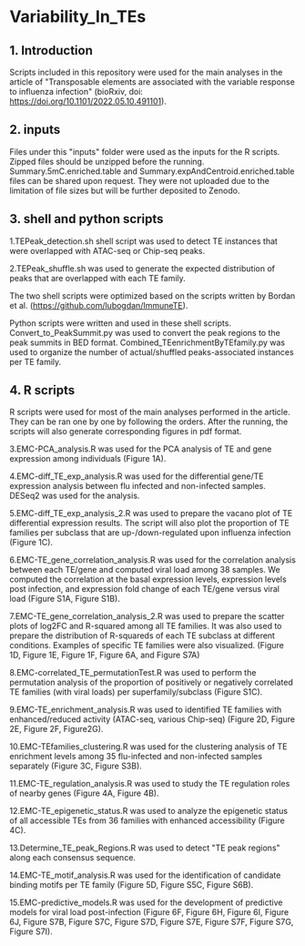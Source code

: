# Variability_In_TEs

## 1. Introduction
Scripts included in this repository were used for the main analyses in the article of "Transposable elements are associated with the variable response to influenza infection" (bioRxiv, doi: https://doi.org/10.1101/2022.05.10.491101).

## 2. inputs
Files under this "inputs" folder were used as the inputs for the R scripts. Zipped files should be unzipped before the running. Summary.5mC.enriched.table and Summary.expAndCentroid.enriched.table files can be shared upon request. They were not uploaded due to the limitation of file sizes but will be further deposited to Zenodo.

## 3. shell and python scripts
1.TEPeak_detection.sh shell script was used to detect TE instances that were overlapped with ATAC-seq or Chip-seq peaks. 

2.TEPeak_shuffle.sh was used to generate the expected distribution of peaks that are overlapped with each TE family.

The two shell scripts were optimized based on the scripts written by Bordan et al. (https://github.com/lubogdan/ImmuneTE).

  Python scripts were written and used in these shell scripts. Convert_to_PeakSummit.py was used to convert the peak regions to the peak summits in BED format. Combined_TEenrichmentByTEfamily.py was used to organize the number of actual/shuffled peaks-associated instances per TE family. 

## 4. R scripts
R scripts were used for most of the main analyses performed in the article. They can be ran one by one by following the orders. After the running, the scripts will also generate corresponding figures in pdf format.

3.EMC-PCA_analysis.R was used for the PCA analysis of TE and gene expression among individuals (Figure 1A).

4.EMC-diff_TE_exp_analysis.R was used for the differential gene/TE expression analysis between flu infected and non-infected samples. DESeq2 was used for the analysis.

5.EMC-diff_TE_exp_analysis_2.R was used to prepare the vacano plot of TE differential expression results. The script will also plot the proportion of TE families per subclass that are up-/down-regulated upon influenza infection (Figure 1C).

6.EMC-TE_gene_correlation_analysis.R was used for the correlation analysis between each TE/gene and computed viral load among 38 samples. We computed the correlation at the basal expression levels, expression levels post infection, and expression fold change of each TE/gene versus viral load (Figure S1A, Figure S1B).

7.EMC-TE_gene_correlation_analysis_2.R was used to prepare the scatter plots of log2FC and R-squared among all TE families. It was also used to prepare the distribution of R-squareds of each TE subclass at different conditions. Examples of specific TE families were also visualized. (Figure 1D, Figure 1E, Figure 1F, Figure 6A, and Figure S7A)

8.EMC-correlated_TE_permutationTest.R was used to perform the permutation analysis of the proportion of positively or negatively correlated TE families (with viral loads) per superfamily/subclass (Figure S1C).

9.EMC-TE_enrichment_analysis.R was used to identified TE families with enhanced/reduced activity (ATAC-seq, various Chip-seq) (Figure 2D, Figure 2E, Figure 2F, Figure2G).

10.EMC-TEfamilies_clustering.R was used for the clustering analysis of TE enrichment levels among 35 flu-infected and non-infected samples separately (Figure 3C, Figure S3B).

11.EMC-TE_regulation_analysis.R was used to study the TE regulation roles of nearby genes (Figure 4A, Figure 4B). 

12.EMC-TE_epigenetic_status.R was used to analyze the epigenetic status of all accessible TEs from 36 families with enhanced accessibility (Figure 4C).

13.Determine_TE_peak_Regions.R was used to detect "TE peak regions" along each consensus sequence.

14.EMC-TE_motif_analysis.R was used for the identification of candidate binding motifs per TE family (Figure 5D, Figure S5C, Figure S6B).

15.EMC-predictive_models.R was used for the development of predictive models for viral load post-infection (Figure 6F, Figure 6H, Figure 6I, Figure 6J, Figure S7B, Figure S7C, Figure S7D, Figure S7E, Figure S7F, Figure S7G, Figure S7I). 
